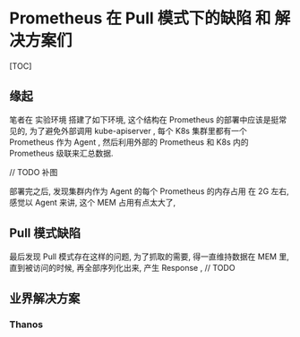 # Prometheus 在 Pull 模式下的缺陷 和 解决方案们

[TOC]

## 缘起

笔者在 实验环境 搭建了如下环境, 这个结构在 Prometheus 的部署中应该是挺常见的, 为了避免外部调用 kube-apiserver , 每个 K8s 集群里都有一个 Prometheus 作为 Agent , 然后利用外部的 Prometheus 和 K8s 内的 Prometheus 级联来汇总数据. 

// TODO 补图

部署完之后, 发现集群内作为 Agent 的每个 Prometheus 的内存占用 在 2G 左右, 感觉以 Agent 来讲, 这个 MEM 占用有点太大了,

## Pull 模式缺陷

最后发现 Pull 模式存在这样的问题, 为了抓取的需要, 得一直维持数据在 MEM 里, 直到被访问的时候, 再全部序列化出来, 产生 Response , // TODO

## 业界解决方案

### Thanos 

